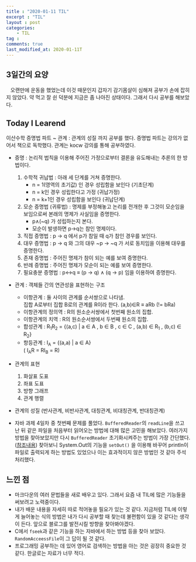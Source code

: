 ```yaml
---
title : "2020-01-11 TIL"
excerpt : "TIL"
layout : post
categories:
    - TIL
tag :
comments: true
last_modified_at: 2020-01-11T
---
```



## 3일간의 요양
&nbsp;&nbsp;&nbsp;오랜만에 운동을 했었는데 이것 때문인지 갑자기 감기몸살이 심해져 공부가 손에 잡히지 않았다. 약 먹고 잘 쉰 덕분에 지금은 좀 나아진 상태이다. 그래서 다시 공부를 해보았다.

## Today I Learend 
이산수학 증명법 파트 ~ 관계 : 관계의 성질 까지 공부를 했다. 증명법 파트는 강의가 없어서 책으로 독학했다. 관계는 kocw 강의를 통해 공부하였다.

* 증명 : 논리적 법칙을 이용해 주어진 가정으로부터 결론을 유도해내는 추론의 한 방법이다.
    1. 수학적 귀납법 : 아래 세 단계를 거쳐 증명한다.
        * n = 1(영역의 초기값) 인 경우 성립함을 보인다 (기초단계)
        * n = k인 경우 성립한다고 가정 (귀납가정)
        * n = k+1인 경우 성립함을 보인다 (귀납단계)
    2. 모순 증명법 (귀류법) : 명제를 부정해놓고 논리를 전개한 후 그것이 모순임을 보임으로써 본래의 명제가 사실임을 증명한다.
        * p∧(~q) 가 성립하는지 본다.
        * 모순이 발생하면 p→q는 참인 명제이다.
    3. 직접 증명법 : p → q 에서 p가 참일 때 q가 참인 경우를 보인다.
    4. 대우 증명법 : p → q 와 그의 대우 ~p → ~q 가 서로 동치임을 이용해 대우를 증명한다.
    5. 존재 증명법 : 주어진 명제가 참이 되는 예를 보여 증명한다.
    6. 반례 증명법 : 주어진 명제가 모순이 되는 예를 보여 증명한다.
    7. 필요충분 증명법 : p↔q ≡ (p → q) ∧ (q → p) 임을 이용하여 증명한다.

* 관계 : 객체들 간의 연관성을 표현하는 구조  
   * 이항관계 : 둘 사이의 관계를 순서쌍으로 나타냄.  
    집합 A로부터 집합 B로의 관계를 R이라 한다. (a,b)∈R ≡ aRb (!= bRa)  
   * 이항관계의 정의역 : R의 원소순서쌍에서 첫번째 원소의 집합.  
   * 이항관계의 치역 : R의 원소순서쌍에서 두번째 원소의 집합.
   * 합성관계 : R<sub>1</sub>R<sub>2</sub> = {(a,c) \| a ∈ A , b ∈ B , c ∈ C , (a,b) ∈ R<sub>1</sub> , (b,c) ∈ R<sub>2</sub>}
   * 항등관계 : I<sub>A</sub> = {(a,a) \| a ∈ A}  
   ( I<sub>A</sub>R = RI<sub>B</sub> = R)
* 관계의 표현
    1. 화살표 도표
    2. 좌표 도표
    3. 방향 그래프
    4. 관계 행렬
* 관계의 성질 (반사관계, 비반사관계, 대칭관계, 비대칭관계, 반대칭관계)
      
* 자바 과제 4일차 중 첫번째 문제를 풀었다. `BufferedReader`의 `readLine`을 쓰고 난 뒤 같은 파일을 처음부터 읽어오는 방법에 대해 많은 고민을 해보았다. 여러가지 방법을 찾아보았지만 다시 `BufferedReader` 초기화시켜주는 방법이 가장 간단했다. ([참조내용](https://stackoverflow.com/questions/34086500/how-can-i-read-the-same-file-two-times-in-java)) 찾아보니 System.Out의 기능을 `setOut()` 을 이용해 바꾸어 println이 파일로 출력되게 하는 방법도 있었으나 이는 효과적이지 않은 방법인 것 같아 주석처리했다.

## 느낀 점
 * 마크다운의 여러 문법들을 새로 배우고 있다. 그래서 요즘 내 TIL에 많은 기능들을 써보려고 노력중이다. 
 * 내가 배운 내용을 자세히 따로 적어놓을 필요가 있는 것 같다. 지금처럼 TIL에 이렇게 늘어놓는 식의 방법은 내가 다시 공부할 때 찾는데 불편함이 있을 것 같다는 생각이 든다. 앞으로 블로그를 발전시킬 방향을 찾아봐야겠다.
 * C에서 `fseek`과 같은 기능을 하는 자바에서 하는 방법 등을 찾아 보았다. `RandomAcceessFile`이 그 답이 될 것 같다.
 * 프로그래밍 공부하는 데 있어 영어로 검색하는 방법을 아는 것은 굉장히 중요한 것 같다. 한글로는 자료가 너무 적다.
 
